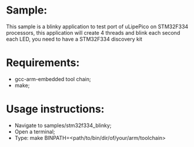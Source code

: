 # Sample: 
This sample is a blinky application to test port of uLipePico on STM32F334 processors, 
this application will create 4 threads and blink each second each LED, you need
to have a STM32F334 discovery kit

# Requirements:
  - gcc-arm-embedded tool chain;
  - make; 

# Usage instructions:

 - Navigate to samples/stm32f334_blinky;
 - Open a terminal;
 - Type: make BINPATH=<path/to/bin/dir/of/your/arm/toolchain>

